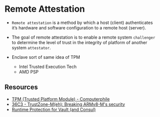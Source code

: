 # Remote Attestation

- `Remote attestation` is a method by which a host (client) authenticates it’s hardware and software configuration to a remote host (server). 

- The goal of remote attestation is to enable a remote system `challenger` to determine the level of trust in the integrity of platform of another system
`attestator`.

- Enclave sort of same idea of TPM
    - Intel Trusted Execution Tech
    - AMD PSP

## Resources
- [TPM (Trusted Platform Module) - Computerphile](https://www.youtube.com/watch?v=RW2zHvVO09g)
- [36C3 - TrustZone-M(eh): Breaking ARMv8-M's security](https://www.youtube.com/watch?v=4u6BAH8mEDw)
- [Runtime Protection for Vault (and Consul)](https://www.hashicorp.com/resources/runtime-protection-for-vault-and-consul)